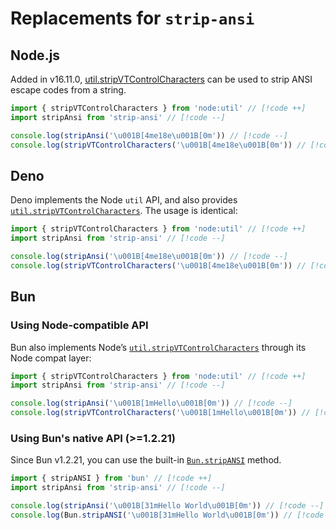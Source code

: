 # Replacements for `strip-ansi`

## Node.js

Added in v16.11.0, [util.stripVTControlCharacters](https://nodejs.org/api/util.html#utilstripvtcontrolcharactersstr) can be used to strip ANSI escape codes from a string.

```js
import { stripVTControlCharacters } from 'node:util' // [!code ++]
import stripAnsi from 'strip-ansi' // [!code --]

console.log(stripAnsi('\u001B[4me18e\u001B[0m')) // [!code --]
console.log(stripVTControlCharacters('\u001B[4me18e\u001B[0m')) // [!code ++]
```

## Deno

Deno implements the Node `util` API, and also provides [`util.stripVTControlCharacters`](https://docs.deno.com/api/node/util/~/stripVTControlCharacters). The usage is identical:

```js
import { stripVTControlCharacters } from 'node:util' // [!code ++]
import stripAnsi from 'strip-ansi' // [!code --]

console.log(stripAnsi('\u001B[4me18e\u001B[0m')) // [!code --]
console.log(stripVTControlCharacters('\u001B[4me18e\u001B[0m')) // [!code ++]
```

## Bun

### Using Node‑compatible API

Bun also implements Node’s [`util.stripVTControlCharacters`](https://bun.sh/reference/node/util/stripVTControlCharacters) through its Node compat layer:

```js
import { stripVTControlCharacters } from 'node:util' // [!code ++]
import stripAnsi from 'strip-ansi' // [!code --]

console.log(stripAnsi('\u001B[1mHello\u001B[0m')) // [!code --]
console.log(stripVTControlCharacters('\u001B[1mHello\u001B[0m')) // [!code ++]
```

### Using Bun's native API (>=1.2.21)

Since Bun v1.2.21, you can use the built-in [`Bun.stripANSI`](https://bun.com/blog/release-notes/bun-v1.2.21#bun-stripansi-simd-accelerated-ansi-escape-removal) method.

```js
import { stripANSI } from 'bun' // [!code ++]
import stripAnsi from 'strip-ansi' // [!code --]

console.log(stripAnsi('\u001B[31mHello World\u001B[0m')) // [!code --]
console.log(Bun.stripANSI('\u001B[31mHello World\u001B[0m')) // [!code ++]
```
